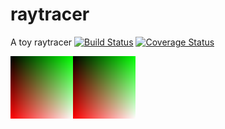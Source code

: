 # raytracer
A toy raytracer
[![Build Status](https://travis-ci.org/jstasiak/raytracer.svg?branch=master)](https://travis-ci.org/jstasiak/raytracer)
[![Coverage Status](https://coveralls.io/repos/github/jstasiak/raytracer/badge.svg?branch=master)](https://coveralls.io/github/jstasiak/raytracer?branch=master)

![Example output](output.png)
